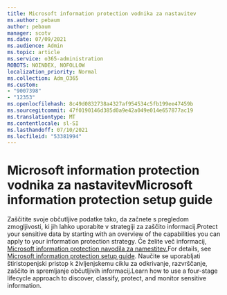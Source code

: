 ```yaml
---
title: Microsoft information protection vodnika za nastavitev
ms.author: pebaum
author: pebaum
manager: scotv
ms.date: 07/09/2021
ms.audience: Admin
ms.topic: article
ms.service: o365-administration
ROBOTS: NOINDEX, NOFOLLOW
localization_priority: Normal
ms.collection: Adm_O365
ms.custom:
- "9007398"
- "12353"
ms.openlocfilehash: 8c49d0832738a4327af954534c5fb199ee47459b
ms.sourcegitcommit: 47f0190146d385d0a9e42a049e014e657877ac19
ms.translationtype: MT
ms.contentlocale: sl-SI
ms.lasthandoff: 07/10/2021
ms.locfileid: "53381994"
---
```

# <a name="microsoft-information-protection-setup-guide"></a><span data-ttu-id="85601-102">Microsoft information protection vodnika za nastavitev</span><span class="sxs-lookup"><span data-stu-id="85601-102">Microsoft information protection setup guide</span></span>

<span data-ttu-id="85601-103">Zaščitite svoje občutljive podatke tako, da začnete s pregledom zmogljivosti, ki jih lahko uporabite v strategiji za zaščito informacij.</span><span class="sxs-lookup"><span data-stu-id="85601-103">Protect your sensitive data by starting with an overview of the capabilities you can apply to your information protection strategy.</span></span> <span data-ttu-id="85601-104">Če želite več informacij, [Microsoft information protection navodila za namestitev.](https://admin.microsoft.com/adminportal/home#/modernonboarding/mipsetupguide)</span><span class="sxs-lookup"><span data-stu-id="85601-104">For details, see [Microsoft information protection setup guide](https://admin.microsoft.com/adminportal/home#/modernonboarding/mipsetupguide).</span></span> <span data-ttu-id="85601-105">Naučite se uporabljati štiristopenjski pristop k življenjskemu ciklu za odkrivanje, razvrščanje, zaščito in spremljanje občutljivih informacij.</span><span class="sxs-lookup"><span data-stu-id="85601-105">Learn how to use a four-stage lifecycle approach to discover, classify, protect, and monitor sensitive information.</span></span>